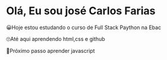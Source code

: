 # Olá, Eu sou josé Carlos Farias

😀Hoje  estou estudando o curso de Full Stack Paython na Ebac

🙄Até aqui aprendendo html,css e github

🧐Próximo passo aprender javascript



<!---
fariascarlos/fariascarlos is a ✨ special ✨ repository because its `README.md` (this file) appears on your GitHub profile.
You can click the Preview link to take a look at your changes.
--->
